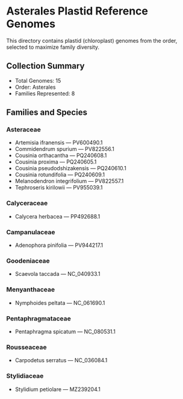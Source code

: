 # Asterales Plastid Reference Genomes

This directory contains plastid (chloroplast) genomes from the order, selected to maximize family diversity.

## Collection Summary

- Total Genomes: 15
- Order: Asterales
- Families Represented: 8

## Families and Species

### Asteraceae
- Artemisia ifranensis — PV600490.1
- Commidendrum spurium — PV822556.1
- Cousinia orthacantha — PQ240608.1
- Cousinia proxima — PQ240605.1
- Cousinia pseudodshizakensis — PQ240610.1
- Cousinia rotundifolia — PQ240609.1
- Melanodendron integrifolium — PV822557.1
- Tephroseris kirilowii — PV955039.1

### Calyceraceae
- Calycera herbacea — PP492688.1

### Campanulaceae
- Adenophora pinifolia — PV944217.1

### Goodeniaceae
- Scaevola taccada — NC_040933.1

### Menyanthaceae
- Nymphoides peltata — NC_061690.1

### Pentaphragmataceae
- Pentaphragma spicatum — NC_080531.1

### Rousseaceae
- Carpodetus serratus — NC_036084.1

### Stylidiaceae
- Stylidium petiolare — MZ239204.1

